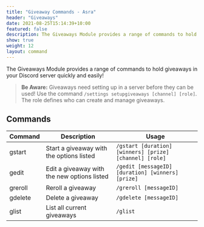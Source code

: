 ```yaml
---
title: "Giveaway Commands - Asra"
header: "Giveaways"
date: 2021-08-25T15:14:39+10:00
featured: false
description: The Giveaways Module provides a range of commands to hold giveaways in your Discord server quickly and easily!
show: true
weight: 12
layout: command
---
```


The Giveaways Module provides a range of commands to hold giveaways in your Discord server quickly and easily!

> **Be Aware:** Giveaways need setting up in a server before they can be used! Use the command `/settings setupgiveaways [channel] [role]`. The role defines who can create and manage giveaways.

## Commands

| Command              | Description                                                   | Usage                                  |
| -------------------- | ------------------------------------------------------------- | -------------------------------------- |
| gstart               | Start a giveaway with the options listed                      | `/gstart [duration] [winners] [prize] [channel] [role]` |
| gedit                | Edit a giveaway with the new options listed                   | `/gedit [messageID] [duration] [winners] [prize]` |
| greroll              | Reroll a giveaway                                             | `/greroll [messageID]`                 |
| gdelete              | Delete a giveaway                                             | `/gdelete [messageID]`                 |
| glist                | List all current giveaways                                    | `/glist`                               |